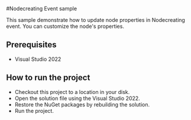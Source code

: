 #Nodecreating Event sample

This sample demonstrate how to update node properties in Nodecreating event. You can customize the node's properties.

## Prerequisites

* Visual Studio 2022

## How to run the project

* Checkout this project to a location in your disk.
* Open the solution file using the Visual Studio 2022.
* Restore the NuGet packages by rebuilding the solution.
* Run the project.
